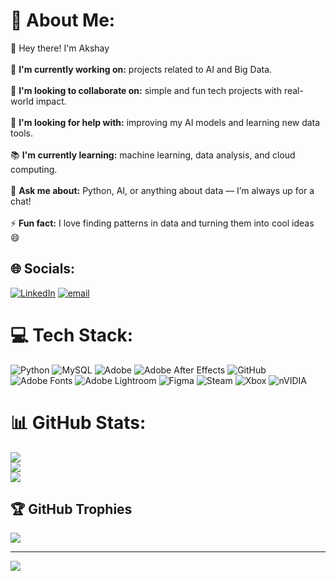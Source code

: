 # 💫 About Me:
👋 Hey there! I'm Akshay<br><br>💼 **I'm currently working on:** projects related to AI and Big Data.<br><br>🤝 **I'm looking to collaborate on:** simple and fun tech projects with real-world impact.<br><br>🧩 **I'm looking for help with:** improving my AI models and learning new data tools.<br><br>📚 **I'm currently learning:** machine learning, data analysis, and cloud computing.<br><br>💬 **Ask me about:** Python, AI, or anything about data — I’m always up for a chat!<br><br>⚡ **Fun fact:** I love finding patterns in data and turning them into cool ideas 😄


## 🌐 Socials:
[![LinkedIn](https://img.shields.io/badge/LinkedIn-%230077B5.svg?logo=linkedin&logoColor=white)](https://linkedin.com/in/https://www.linkedin.com/in/akshay-anand-735818251/) [![email](https://img.shields.io/badge/Email-D14836?logo=gmail&logoColor=white)](mailto:akshayanand2104@gmail.com) 

# 💻 Tech Stack:
![Python](https://img.shields.io/badge/python-3670A0?style=flat&logo=python&logoColor=ffdd54) ![MySQL](https://img.shields.io/badge/mysql-4479A1.svg?style=flat&logo=mysql&logoColor=white) ![Adobe](https://img.shields.io/badge/adobe-%23FF0000.svg?style=flat&logo=adobe&logoColor=white) ![Adobe After Effects](https://img.shields.io/badge/Adobe%20After%20Effects-9999FF.svg?style=flat&logo=Adobe%20After%20Effects&logoColor=white) ![GitHub](https://img.shields.io/badge/github-%23121011.svg?style=flat&logo=github&logoColor=white) ![Adobe Fonts](https://img.shields.io/badge/Adobe%20Fonts-000B1D.svg?style=flat&logo=Adobe%20Fonts&logoColor=white) ![Adobe Lightroom](https://img.shields.io/badge/Adobe%20Lightroom-31A8FF.svg?style=flat&logo=Adobe%20Lightroom&logoColor=white) ![Figma](https://img.shields.io/badge/figma-%23F24E1E.svg?style=flat&logo=figma&logoColor=white) ![Steam](https://img.shields.io/badge/steam-%23000000.svg?style=flat&logo=steam&logoColor=white) ![Xbox](https://img.shields.io/badge/xbox-%23107C10.svg?style=flat&logo=xbox&logoColor=white) ![nVIDIA](https://img.shields.io/badge/nVIDIA-%2376B900.svg?style=flat&logo=nVIDIA&logoColor=white)
# 📊 GitHub Stats:
![](https://github-readme-stats.vercel.app/api?username=Akshay-007-bit&theme=dark&hide_border=false&include_all_commits=false&count_private=false)<br/>
![](https://nirzak-streak-stats.vercel.app/?user=Akshay-007-bit&theme=dark&hide_border=false)<br/>
![](https://github-readme-stats.vercel.app/api/top-langs/?username=Akshay-007-bit&theme=dark&hide_border=false&include_all_commits=false&count_private=false&layout=compact)

## 🏆 GitHub Trophies
![](https://github-profile-trophy.vercel.app/?username=Akshay-007-bit&theme=radical&no-frame=false&no-bg=true&margin-w=4)

---
[![](https://visitcount.itsvg.in/api?id=Akshay-007-bit&icon=0&color=0)](https://visitcount.itsvg.in)

<!-- Proudly created with GPRM ( https://gprm.itsvg.in ) -->
